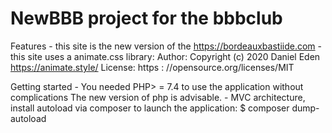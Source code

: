 # NewBBB project for the bbbclub
 
Features
    - this site is the new version of the https://bordeauxbastiide.com
    - this site uses a  animate.css library:
            Author: Copyright (c) 2020 Daniel Eden https://animate.style/
            License: https : //opensource.org/licenses/MIT
 
Getting started
    - You needed PHP> = 7.4 to use the application without complications 
        The new version of php is advisable.
    - MVC architecture, install autoload via composer to launch the application: 
            $ composer dump-autoload
 
